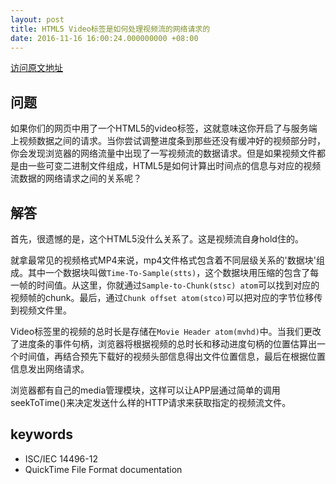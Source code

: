 ```yaml
---
layout: post
title: HTML5 Video标签是如何处理视频流的网络请求的
date: 2016-11-16 16:00:24.000000000 +08:00
---
```


[访问原文地址](http://njfeng.com/2016/11/html5-video-request-work/)

## 问题
如果你们的网页中用了一个HTML5的video标签，这就意味这你开启了与服务端上视频数据之间的请求。当你尝试调整进度条到那些还没有缓冲好的视频部分时，你会发现浏览器的网络流量中出现了一写视频流的数据请求。但是如果视频文件都是由一些可变二进制文件组成，HTML5是如何计算出时间点的信息与对应的视频流数据的网络请求之间的关系呢？

## 解答

首先，很遗憾的是，这个HTML5没什么关系了。这是视频流自身hold住的。

就拿最常见的视频格式MP4来说，mp4文件格式包含着不同层级关系的'数据块'组成。其中一个数据块叫做`Time-To-Sample(stts)`，这个数据块用压缩的包含了每一帧的时间值。从这里，你就通过`Sample-to-Chunk(stsc) atom`可以找到对应的视频帧的chunk。最后，通过`Chunk offset atom(stco)`可以把对应的字节位移传到视频文件里。

Video标签里的视频的总时长是存储在`Movie Header atom(mvhd)`中。当我们更改了进度条的事件句柄，浏览器将根据视频的总时长和移动进度句柄的位置估算出一个时间值，再结合预先下载好的视频头部信息得出文件位置信息，最后在根据位置信息发出网络请求。

浏览器都有自己的media管理模块，这样可以让APP层通过简单的调用seekToTime()来决定发送什么样的HTTP请求来获取指定的视频流文件。

## keywords

-	ISC/IEC 14496-12
- QuickTime File Format documentation